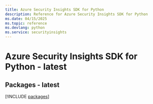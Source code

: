 ```yaml
---
title: Azure Security Insights SDK for Python
description: Reference for Azure Security Insights SDK for Python
ms.date: 04/15/2025
ms.topic: reference
ms.devlang: python
ms.service: securityinsights
---
```

# Azure Security Insights SDK for Python - latest
## Packages - latest
[!INCLUDE [packages](security-insights-index.md)]